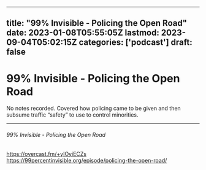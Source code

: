 
---
title: "99% Invisible - Policing the Open Road"
date: 2023-01-08T05:55:05Z
lastmod: 2023-09-04T05:02:15Z
categories: ['podcast']
draft: false
---


# 99% Invisible - Policing the Open Road

No notes recorded. Covered how policing came to be given and then subsume traffic “safety” to use to control minorities.

- - -
###### 99% Invisible - Policing the Open Road

https://overcast.fm/+yIOyiECZs  
https://99percentinvisible.org/episode/policing-the-open-road/

<!-- #public #podcast #99 percent invisible# -->

<!-- {BearID:9FE8F0B5-485D-47A4-A9E3-7FF83245AA4A-28016-00002D9803FAE17E} -->
